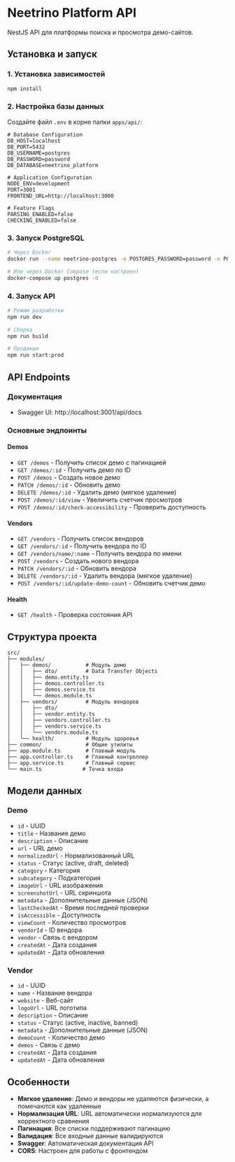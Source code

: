 # Neetrino Platform API

NestJS API для платформы поиска и просмотра демо-сайтов.

## Установка и запуск

### 1. Установка зависимостей
```bash
npm install
```

### 2. Настройка базы данных
Создайте файл `.env` в корне папки `apps/api/`:

```env
# Database Configuration
DB_HOST=localhost
DB_PORT=5432
DB_USERNAME=postgres
DB_PASSWORD=password
DB_DATABASE=neetrino_platform

# Application Configuration
NODE_ENV=development
PORT=3001
FRONTEND_URL=http://localhost:3000

# Feature Flags
PARSING_ENABLED=false
CHECKING_ENABLED=false
```

### 3. Запуск PostgreSQL
```bash
# Через Docker
docker run --name neetrino-postgres -e POSTGRES_PASSWORD=password -e POSTGRES_DB=neetrino_platform -p 5432:5432 -d postgres:15

# Или через Docker Compose (если настроен)
docker-compose up postgres -d
```

### 4. Запуск API
```bash
# Режим разработки
npm run dev

# Сборка
npm run build

# Продакшн
npm run start:prod
```

## API Endpoints

### Документация
- Swagger UI: http://localhost:3001/api/docs

### Основные эндпоинты

#### Demos
- `GET /demos` - Получить список демо с пагинацией
- `GET /demos/:id` - Получить демо по ID
- `POST /demos` - Создать новое демо
- `PATCH /demos/:id` - Обновить демо
- `DELETE /demos/:id` - Удалить демо (мягкое удаление)
- `POST /demos/:id/view` - Увеличить счетчик просмотров
- `POST /demos/:id/check-accessibility` - Проверить доступность

#### Vendors
- `GET /vendors` - Получить список вендоров
- `GET /vendors/:id` - Получить вендора по ID
- `GET /vendors/name/:name` - Получить вендора по имени
- `POST /vendors` - Создать нового вендора
- `PATCH /vendors/:id` - Обновить вендора
- `DELETE /vendors/:id` - Удалить вендора (мягкое удаление)
- `POST /vendors/:id/update-demo-count` - Обновить счетчик демо

#### Health
- `GET /health` - Проверка состояния API

## Структура проекта

```
src/
├── modules/
│   ├── demos/           # Модуль демо
│   │   ├── dto/         # Data Transfer Objects
│   │   ├── demo.entity.ts
│   │   ├── demos.controller.ts
│   │   ├── demos.service.ts
│   │   └── demos.module.ts
│   ├── vendors/         # Модуль вендоров
│   │   ├── dto/
│   │   ├── vendor.entity.ts
│   │   ├── vendors.controller.ts
│   │   ├── vendors.service.ts
│   │   └── vendors.module.ts
│   └── health/          # Модуль здоровья
├── common/              # Общие утилиты
├── app.module.ts        # Главный модуль
├── app.controller.ts    # Главный контроллер
├── app.service.ts       # Главный сервис
└── main.ts             # Точка входа
```

## Модели данных

### Demo
- `id` - UUID
- `title` - Название демо
- `description` - Описание
- `url` - URL демо
- `normalizedUrl` - Нормализованный URL
- `status` - Статус (active, draft, deleted)
- `category` - Категория
- `subcategory` - Подкатегория
- `imageUrl` - URL изображения
- `screenshotUrl` - URL скриншота
- `metadata` - Дополнительные данные (JSON)
- `lastCheckedAt` - Время последней проверки
- `isAccessible` - Доступность
- `viewCount` - Количество просмотров
- `vendorId` - ID вендора
- `vendor` - Связь с вендором
- `createdAt` - Дата создания
- `updatedAt` - Дата обновления

### Vendor
- `id` - UUID
- `name` - Название вендора
- `website` - Веб-сайт
- `logoUrl` - URL логотипа
- `description` - Описание
- `status` - Статус (active, inactive, banned)
- `metadata` - Дополнительные данные (JSON)
- `demoCount` - Количество демо
- `demos` - Связь с демо
- `createdAt` - Дата создания
- `updatedAt` - Дата обновления

## Особенности

- **Мягкое удаление**: Демо и вендоры не удаляются физически, а помечаются как удаленные
- **Нормализация URL**: URL автоматически нормализуются для корректного сравнения
- **Пагинация**: Все списки поддерживают пагинацию
- **Валидация**: Все входные данные валидируются
- **Swagger**: Автоматическая документация API
- **CORS**: Настроен для работы с фронтендом
